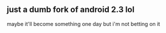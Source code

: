 ## just a dumb fork of android 2.3 lol

maybe it'll become something one day but i'm not betting on it
